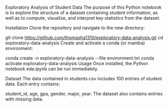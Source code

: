 Exploratory Analysis of Student Data
The purpose of this Python notebook is to explore the structure of a dataset containing student information, as well as to compute, visualize, and interpret key statistics from the dataset.

Installation
Clone the repository and navigate to the new directory:

git clone https://github.com/thomasha1310/exploratory-data-analysis.git
cd exploratory-data-analysis
Create and activate a conda (or mamba) environment:

conda create -n exploratory-data-analysis --file environment.txt
conda activate exploratory-data-analysis
Usage
Once installed, the Python notebook eda.ipynb can be run immediately.

Dataset
The data contained in students.csv includes 100 entries of student data. Each entry contains:

student_id,
age,
gpa,
gender,
major,
year.
The dataset also contains entries with missing data.
